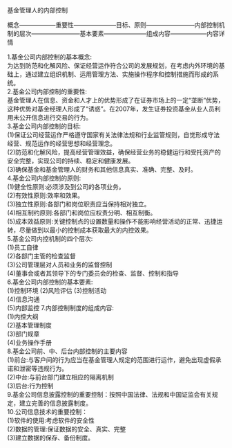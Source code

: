 基金管理人的内部控制

概念——————重要性———————目标、原则————————内部控制机制的层次————————基本要素———————组成内容——————内容详情

1.基金公司内部控制的基本概念:  
  为达到防范和化解风险、保证经营运作符合公司的发展规划，在考虑内外环境的基础上，通过建立组织机制、运用管理方法、实施操作程序和控制措施而形成的系统。  
2.基金公司内部控制的重要性:  
  基金管理人在信息、资金和人才上的优势形成了在证券市场上的一定“垄断”优势，这种优势对基金经理人形成了“诱惑”。在2007年，发生证券投资基金从业人员利用未公开信息进行交易的行为。  
3.基金公司内部控制的目标:  
  (1)保证公司经营运作严格遵守国家有关法律法规和行业监管规则，自觉形成守法经营、规范运作的经营思想和经营理念。  
  (2)防范和化解风险，提高经营管理效益，确保经营业务的稳健运行和受托资产的安全完整，实现公司的持续、稳定和健康发展。  
  (3)确保基金和基金管理人的财务和其他信息真实、准确、完整、及时。  
4.基金公司内部控制的原则:  
  (1)健全性原则:必须涉及到公司的各项业务。  
  (2)有效性原则:效率和效果。  
  (3)独立性原则:各部门和岗位职责应当保持相对独立。  
  (4)相互制约原则:各部门和岗位应权责分明、相互制衡。  
  (5)成本效益原则:关键控制点的设置数量和操作不能影响经营活动的正常、迅捷运转，尽量做到以最小的控制成本获取最大的内控效果。  
5.基金公司内控机制的四个层次:  
  (1)员工自律  
  (2)各部门主管的检查监督  
  (3)公司管理层对人员和业务的监督控制  
  (4)董事会或者其领导下的专门委员会的检查、监督、控制和指导  
6.基金公司内部控制的基本要素:  
  (1)控制环境 
  (2)风险评估 
  (3)控制活动  
  (4)信息沟通  
  (5)内部监控 
7.内部控制制度的组成内容:  
  (1)内控大纲  
  (2)基本管理制度  
  (3)部门规章  
  (4)业务操作手册  
8.基金公司前、中、后台内部控制的主要内容  
  (1)前台:与客户间的行为应当在基金管理人规定的范围进行运作，避免出现虚假承诺和泄密等违规行为。  
  (2)中台:与前台部门建立相应的隔离机制  
  (3)后台:行为控制  
9.基金公司信息披露控制的重要控制：按照中国法律、法规和中国证监会有关规定，建立完善的信息披露制度。  
10.公司信息技术的重要控制：  
  (1)软件的使用:考虑软件的安全性  
  (2)数据的管理:保证数据的安全、真实、完整  
  (3)建立数据的保存、备份制度。  
